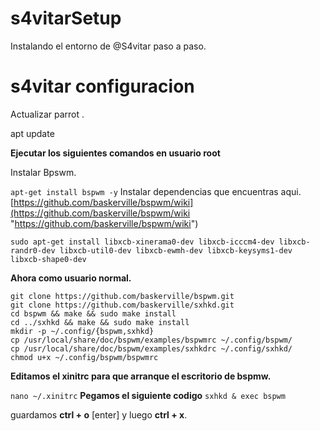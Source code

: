 # s4vitarSetup
Instalando el entorno de @S4vitar paso a paso.

# s4vitar configuracion

Actualizar parrot .

apt update

**Ejecutar los siguientes comandos en usuario root**
 
Instalar Bpswm.

`apt-get install bspwm -y` 
 Instalar dependencias que encuentras aqui.  [https://github.com/baskerville/bspwm/wiki](https://github.com/baskerville/bspwm/wiki "https://github.com/baskerville/bspwm/wiki")

`sudo apt-get install libxcb-xinerama0-dev libxcb-icccm4-dev libxcb-randr0-dev libxcb-util0-dev libxcb-ewmh-dev libxcb-keysyms1-dev libxcb-shape0-dev`

**Ahora como usuario normal.**  

    git clone https://github.com/baskerville/bspwm.git  
    git clone https://github.com/baskerville/sxhkd.git 
    cd bspwm && make && sudo make install  
    cd ../sxhkd && make && sudo make install  
    mkdir -p ~/.config/{bspwm,sxhkd}  
    cp /usr/local/share/doc/bspwm/examples/bspwmrc ~/.config/bspwm/  
    cp /usr/local/share/doc/bspwm/examples/sxhkdrc ~/.config/sxhkd/ 
    chmod u+x ~/.config/bspwm/bspwmrc

**Editamos el xinitrc para que arranque el escritorio de bspmw.**

`nano ~/.xinitrc`
 **Pegamos el siguiente codigo** 
  `sxhkd & exec bspwm`

guardamos **ctrl + o** [enter] y luego **ctrl + x**.

